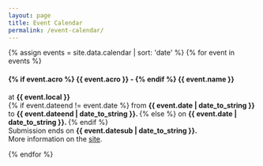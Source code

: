 ```yaml
---
layout: page
title: Event Calendar
permalink: /event-calendar/
---
```


{% assign events = site.data.calendar | sort: 'date' %}
{% for event in events %}
<div class="card">
<h4>
{% if event.acro %}
  <strong> {{ event.acro }} </strong> -
{% endif %}
{{ event.name }}
</h4>
at <strong> {{ event.local }} </strong>
<br>
{% if event.dateend != event.date %}
from <strong> {{ event.date | date_to_string }} </strong>
 to <strong> {{ event.dateend | date_to_string }}. </strong>
{% else %}
on <strong> {{ event.date | date_to_string }}. </strong>
{% endif %}
<br>
Submission ends
on <strong> {{ event.datesub | date_to_string }}. </strong>
<br>
More information on the
<a href="{{ event.url }}">site</a>.
</div>

{% endfor %}
